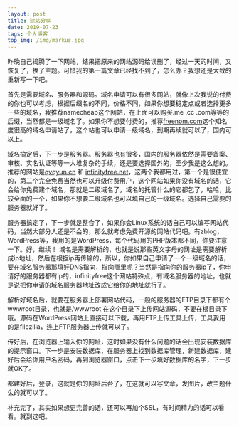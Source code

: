 ```yaml
---
layout: post
title: 建站分享
date: 2019-07-23
tags: 个人博客
top_img: /img/markus.jpg
---
```

昨晚自己捣腾了一下网站，结果把原来的网站源码给误删了，经过一天的时间，又恢复了，换了主题。可惜我的第一篇文章已经找不到了，怎么办？我想还是大致的重新写一下吧。


首先是需要域名、服务器和源码。域名申请可以有很多网站，就像上次我说的付费的你也可以考虑，根据后缀名的不同，价格不同，如果你想要稳定点或者选择更多一些的域名，我推荐namecheap这个网站，在上面可以购买.me .cc .com等等的后缀，当然都是一级域名了。如果你不想要付费的，推荐[freenom.com](https://freenom.com)这个知名度很高的域名申请站了，这个站也可以申请一级域名，到期再续就可以了，国内可以上。

域名搞定后，下一步是服务器。服务器也有很多，国内的服务器依然是需要备案、审核、实名认证等等一大堆复杂的手续，还是要选择国外的，至少我是这么想的。推荐的网站是[qvqyun.cn](https://qvqyun.cn) 和 [infinityfree.net](https://infinityfree.net)，这两个我都用过，第一个是很便宜的，第二个完全免费当然也可以升级付费用户，这个网站如果你没有域名的话，它会给你免费建个域名，那就是二级域名了，域名的托管什么的它都包了，哈哈，比较全面的一个，如果你不想要二级域名也可以填自己的一级域名。选择自己需要的服务器就好了。

服务器搞定了，下一步就是整合了，如果你会Linux系统的话自己可以编写网站代码，当然大部分人还是不会的，那么就考虑免费开源的网站代码吧。有zblog，WordPress等，我用的是WordPress，每个代码用的PHP版本都不同，你要注意一下。好，继续！ 域名是需要解析的，也就是说那些英文字母的网址是需要解析成ip地址，然后在根据ip再传输的，所以，你如果自己申请了一个一级域名的话，要在域名服务器那填好DNS指向，指向哪里呢？当然是指向你的服务器ip了，你申请好的服务器都有ip的，infinityfree这个网站特殊点，有域名服务器的地址，也就是说把你申请的域名服务器地址改成它给你的地址就行了。

解析好域名后，就要在服务器上部署网站代码，一般的服务器的FTP目录下都有个wwwroot目录，也就是/wwwroot 在这个目录下上传网站源码，不要在根目录下哦。源码在WordPress网站上直接可以下载，再用FTP上传工具上传，工具我用的是filezilla，连上FTP服务器上传就可以了。

传好后，在浏览器上输入你的网址，这时如果没有什么问题的话会出现安装数据库的提示窗口。下一步是安装数据库，在服务器上找到数据库管理，新建数据库，建好后会给你用户名密码，再到浏览器窗口，点击下一步填好数据库的名字，下一步就OK了。

都建好后，登录，这就是你的网址后台了，在这就可以写文章，发图片，改主题什么的就可以了。

补充完了，其实如果想更完善的话，还可以再加个SSL，有时间精力的话可以看看。就到这吧。
